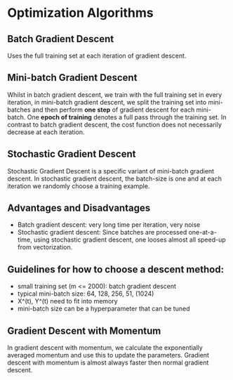# Optimization Algorithms

## Batch Gradient Descent
Uses the full training set at each iteration of gradient descent.

## Mini-batch Gradient Descent
Whilst in batch gradient descent, we train with the full training set in every iteration, in mini-batch gradient descent, we split the training
set into mini-batches and then perform **one step** of gradient descent for each mini-batch. One **epoch of training** denotes a full pass through
the training set. In contrast to batch gradient descent, the cost function does not necessarily decrease at each iteration. 

## Stochastic Gradient Descent
Stochastic Gradient Descent is a specific variant of mini-batch gradient descent. In stochastic gradient descent, the batch-size is one and
at each iteration we randomly choose a training example. 

## Advantages and Disadvantages
* Batch gradient descent: very long time per iteration, very noise
* Stochastic gradient descent: Since batches are processed one-at-a-time, using stochastic gradient descent, one looses almost all speed-up
  from vectorization.
  
## Guidelines for how to choose a descent method:
* small training set (m <= 2000): batch gradient descent
* typical mini-batch size: 64, 128, 256, 51, (1024)
* X^(t), Y^(t) need to fit into memory
* mini-batch size can be a hyperparameter that can be tuned

## Gradient Descent with Momentum
In gradient descent with momentum, we calculate the exponentially averaged momentum and use this to update the parameters. Gradient
descent with momentum is almost always faster then normal gradient descent. 
